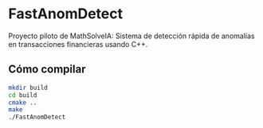 # FastAnomDetect

Proyecto piloto de MathSolveIA: Sistema de detección rápida de anomalías en transacciones financieras usando C++.

## Cómo compilar

```bash
mkdir build
cd build
cmake ..
make
./FastAnomDetect
